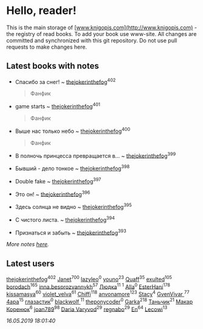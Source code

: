 # Hello, reader!
This is the main storage of [www.knigopis.com](http://www.knigopis.com) - the registry of read books.
To add your book use www-site. All changes are committed and synchronized with this git repository.
Do not use pull requests to make changes here.


## Latest books with notes
* Спасибо за снег! ~ [thejokerinthefog](users/317/317244423-vkontakte)<sup>402</sup>
    > Фанфик

* game starts ~ [thejokerinthefog](users/317/317244423-vkontakte)<sup>401</sup>
    > Фанфик

* Выше нас только небо ~ [thejokerinthefog](users/317/317244423-vkontakte)<sup>400</sup>
    > Фанфик

* В полночь принцесса превращается в... ~ [thejokerinthefog](users/317/317244423-vkontakte)<sup>399</sup>

* Бывший - дело тонкое ~ [thejokerinthefog](users/317/317244423-vkontakte)<sup>398</sup>

* Double fake ~ [thejokerinthefog](users/317/317244423-vkontakte)<sup>397</sup>

* Это он! ~ [thejokerinthefog](users/317/317244423-vkontakte)<sup>396</sup>

* Здесь солнца не видно ~ [thejokerinthefog](users/317/317244423-vkontakte)<sup>395</sup>

* С чистого листа. ~ [thejokerinthefog](users/317/317244423-vkontakte)<sup>394</sup>

* Признаться и забыть ~ [thejokerinthefog](users/317/317244423-vkontakte)<sup>393</sup>


_More notes [here](latest_books_with_notes.md)._


## Latest users
[thejokerinthefog](users/317/317244423-vkontakte)<sup>402</sup> 
[Janet](users/108/108113656204404967440-google)<sup>700</sup> 
[lazyleo](users/116/116845519572391639637-google)<sup>0</sup> 
[youno](users/302/302928912-vkontakte)<sup>23</sup> 
[Quaff](users/122/12267158-vkontakte)<sup>35</sup> 
[exulted](users/100/100599204551896265722-google)<sup>105</sup> 
[borodach](users/157/15706320-vkontakte)<sup>165</sup> 
[inna.besprozvannykh](users/733/73323849-yandex)<sup>57</sup> 
[Людка](users/111/111038749-vkontakte)<sup>11</sup> 
[](users/114/114792281744850455512-google)<sup>1</sup> 
[Alla](users/103/103352250712959229257-google)<sup>0</sup> 
[EsterHani](users/305/30558181-vkontakte)<sup>178</sup> 
[kissamasya](users/684/68439978-vkontakte)<sup>60</sup> 
[violet_velva](users/116/116961712580551399099-google)<sup>61</sup> 
[Chiffi](users/105/105831994080785626680-google)<sup>118</sup> 
[anvonamore](users/595/5957175-vkontakte)<sup>123</sup> 
[Stacy](users/309/30902475-vkontakte)<sup>4</sup> 
[GvenVivar ](users/158/158266434925901-facebook)<sup>77</sup> 
[4apa](users/117/117392596378069249667-google)<sup>15</sup> 
[глазастик](users/115/115257673890455357280-google)<sup>0</sup> 
[blackwolf ](users/236/236639644-vkontakte)<sup>11</sup> 
[theponycoder](users/195/195144442-vkontakte)<sup>0</sup> 
[Garka](users/115/115753719718250012620-google)<sup>218</sup> 
[Таньчик](users/209/2096581563762610-facebook)<sup>21</sup> 
[Макар Коренюк](users/126/126368737-vkontakte)<sup>6</sup> 
[joan789](users/240/2401650-vkontakte)<sup>98</sup> 
[Daria Varyvod](users/829/829893410524253-facebook)<sup>29</sup> 
[regnabo](users/870/870059322-yandex)<sup>29</sup> 
[En](users/333/333646551-vkontakte)<sup>64</sup> 
[Lecowi](users/521/521873425-vkontakte)<sup>13</sup> 


_16.05.2019 18:01:40_
